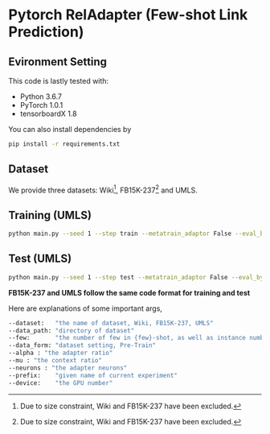 # Pytorch RelAdapter (Few-shot Link Prediction)

## Evironment Setting
This code is lastly tested with:
* Python 3.6.7
* PyTorch 1.0.1
* tensorboardX 1.8

You can also install dependencies by
```bash
pip install -r requirements.txt
```

## Dataset
We provide three datasets: Wiki[^1], FB15K-237[^1] and UMLS.


## Training (UMLS)
```bash
python main.py --seed 1 --step train --metatrain_adaptor False --eval_by_rel False --prefix umlsone_1shot_pretrain --alpha 0.1 --mu 0.3 --neurons 50 --device 0
```

## Test (UMLS)
```bash
python main.py --seed 1 --step test --metatrain_adaptor False --eval_by_rel True --prefix umlsone_1shot_pretrain --alpha 0.1 --mu 0.3 --neurons 50 --device 0
```
**FB15K-237 and UMLS follow the same code format for training and test**

Here are explanations of some important args,

```bash
--dataset:   "the name of dataset, Wiki, FB15K-237, UMLS"
--data_path: "directory of dataset"
--few:       "the number of few in {few}-shot, as well as instance number in support set"
--data_form: "dataset setting, Pre-Train"
--alpha : "the adapter ratio"
--mu : "the context ratio"
--neurons : "the adapter neurons"
--prefix:    "given name of current experiment"
--device:    "the GPU number"
```
[^1]: Due to size constraint, Wiki and FB15K-237 have been excluded.
